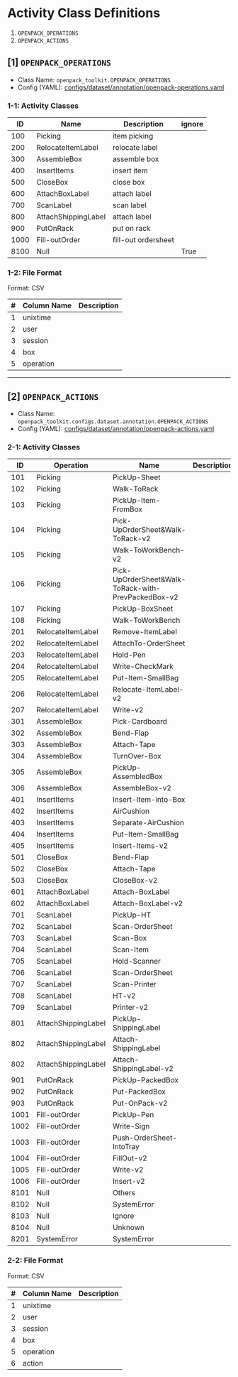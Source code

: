 # Activity Class Definitions

1. `OPENPACK_OPERATIONS`
1. `OPENPACK_ACTIONS`

## [1] `OPENPACK_OPERATIONS`

- Class Name: `openpack_toolkit.OPENPACK_OPERATIONS`
- Config (YAML): [configs/dataset/annotation/openpack-operations.yaml](../configs/dataset/annotation/openpack-operations.yaml)

### 1-1: Activity Classes

| ID | Name | Description | ignore |
|----|------|-------------|--------|
| 100 | Picking | item picking |  |
| 200 | RelocateItemLabel | relocate label |  |
| 300 | AssembleBox | assemble box |  |
| 400 | InsertItems | insert item |  |
| 500 | CloseBox | close box |  |
| 600 | AttachBoxLabel | attach label |  |
| 700 | ScanLabel | scan label |  |
| 800 | AttachShippingLabel | attach label |  |
| 900 | PutOnRack | put on rack  |  |
| 1000 | Fill-outOrder | fill-out ordersheet |  |
| 8100 | Null |  | True |

### 1-2: File Format

Format: CSV

| # | Column Name | Description |
|---|-------------|-------------|
| 1 | unixtime |  |
| 2 | user |  |
| 3 | session |  |
| 4 | box |  |
| 5 | operation |  |

---

## [2] `OPENPACK_ACTIONS`

- Class Name: `openpack_toolkit.configs.dataset.annotation.OPENPACK_ACTIONS`
- Config (YAML): [configs/dataset/annotation/openpack-actions.yaml](../configs/dataset/annotation/openpack-actions.yaml)

### 2-1: Activity Classes

| ID | Operation | Name | Description | ignore |
|----|-----------|------|-------------|--------|
| 101 | Picking | PickUp-Sheet |  |  |
| 102 | Picking | Walk-ToRack |  |  |
| 103 | Picking | PickUp-Item-FromBox |  |  |
| 104 | Picking | Pick-UpOrderSheet&Walk-ToRack-v2 |  |  |
| 105 | Picking | Walk-ToWorkBench-v2 |  |  |
| 106 | Picking | Pick-UpOrderSheet&Walk-ToRack-with-PrevPackedBox-v2 |  |  |
| 107 | Picking | PickUp-BoxSheet |  |  |
| 108 | Picking | Walk-ToWorkBench |  |  |
| 201 | RelocateItemLabel | Remove-ItemLabel |  |  |
| 202 | RelocateItemLabel | AttachTo-OrderSheet |  |  |
| 203 | RelocateItemLabel | Hold-Pen |  |  |
| 204 | RelocateItemLabel | Write-CheckMark |  |  |
| 205 | RelocateItemLabel | Put-Item-SmallBag |  |  |
| 206 | RelocateItemLabel | Relocate-ItemLabel-v2 |  |  |
| 207 | RelocateItemLabel | Write-v2 |  |  |
| 301 | AssembleBox | Pick-Cardboard |  |  |
| 302 | AssembleBox | Bend-Flap |  |  |
| 303 | AssembleBox | Attach-Tape |  |  |
| 304 | AssembleBox | TurnOver-Box |  |  |
| 305 | AssembleBox | PickUp-AssembledBox |  |  |
| 306 | AssembleBox | AssembleBox-v2 |  |  |
| 401 | InsertItems | Insert-Item-into-Box |  |  |
| 402 | InsertItems | AirCushion |  |  |
| 403 | InsertItems | Separate-AirCushion |  |  |
| 404 | InsertItems | Put-Item-SmallBag |  |  |
| 405 | InsertItems | Insert-Items-v2 |  |  |
| 501 | CloseBox | Bend-Flap |  |  |
| 502 | CloseBox | Attach-Tape |  |  |
| 503 | CloseBox | CloseBox-v2 |  |  |
| 601 | AttachBoxLabel | Attach-BoxLabel |  |  |
| 602 | AttachBoxLabel | Attach-BoxLabel-v2 |  |  |
| 701 | ScanLabel | PickUp-HT |  |  |
| 702 | ScanLabel | Scan-OrderSheet |  |  |
| 703 | ScanLabel | Scan-Box |  |  |
| 704 | ScanLabel | Scan-Item |  |  |
| 705 | ScanLabel | Hold-Scanner |  |  |
| 706 | ScanLabel | Scan-OrderSheet |  |  |
| 707 | ScanLabel | Scan-Printer |  |  |
| 708 | ScanLabel | HT-v2 |  |  |
| 709 | ScanLabel | Printer-v2 |  |  |
| 801 | AttachShippingLabel | PickUp-ShippingLabel |  |  |
| 802 | AttachShippingLabel | Attach-ShippingLabel |  |  |
| 802 | AttachShippingLabel | Attach-ShippingLabel-v2 |  |  |
| 901 | PutOnRack | PickUp-PackedBox |  |  |
| 902 | PutOnRack | Put-PackedBox |  |  |
| 903 | PutOnRack | Put-OnPack-v2 |  |  |
| 1001 | Fill-outOrder | PickUp-Pen |  |  |
| 1002 | Fill-outOrder | Write-Sign |  |  |
| 1003 | Fill-outOrder | Push-OrderSheet-IntoTray |  |  |
| 1004 | Fill-outOrder | FillOut-v2 |  |  |
| 1005 | Fill-outOrder | Write-v2 |  |  |
| 1006 | Fill-outOrder | Insert-v2 |  |  |
| 8101 | Null | Others |  | True |
| 8102 | Null | SystemError |  | True |
| 8103 | Null | Ignore |  | True |
| 8104 | Null | Unknown |  | True |
| 8201 | SystemError | SystemError |  | True |

### 2-2: File Format

Format: CSV

| # | Column Name | Description |
|---|-------------|-------------|
| 1 | unixtime |  |
| 2 | user |  |
| 3 | session |  |
| 4 | box |  |
| 5 | operation |  |
| 6 | action |  |
